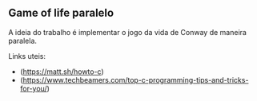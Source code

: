 ## Game of life paralelo

A ideia do trabalho é implementar o jogo da vida de Conway de 
maneira paralela.

Links uteis:
- (https://matt.sh/howto-c)
- (https://www.techbeamers.com/top-c-programming-tips-and-tricks-for-you/)